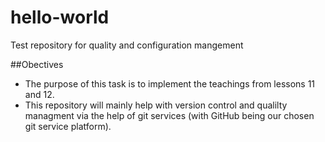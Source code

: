 # hello-world
Test repository for quality and configuration mangement

##Obectives
* The purpose of this task is to implement the teachings from lessons 11 and 12.
* This repository will mainly help with version control and qualilty managment via the help of git services (with GitHub being our chosen git service platform).
